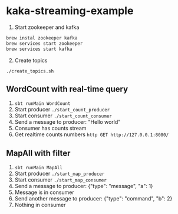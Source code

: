 # kaka-streaming-example

1. Start zookeeper and kafka
```sh
brew instal zookeeper kafka
brew services start zookeeper
brew services start kafka
```
2. Create topics
```
./create_topics.sh
```
## WordCount with real-time query

1. ```sbt runMain WordCount```
2. Start producer `./start_count_producer`
3. Start consumer `./start_count_consumer`
4. Send a message to producer: "Hello world"
5. Consumer has counts stream
6. Get realtime counts numbers `http GET http://127.0.0.1:8080/`

## MapAll with filter
1. ```sbt runMain MapAll```
2. Start producer `./start_map_producer`
3. Start consumer `./start_map_consumer`
4. Send a message to producer: {"type": "message", "a": 1}
5. Message is in consumer
6. Send another message to producer: {"type": "command", "b": 2}
7. Nothing in consumer
